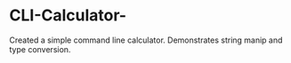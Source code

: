 # CLI-Calculator-
Created a simple command line calculator. Demonstrates string manip and  type conversion. 
